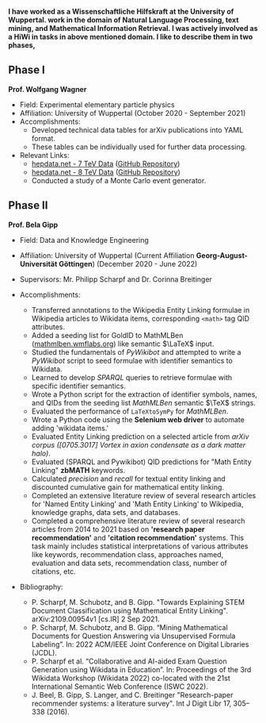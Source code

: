 **I have worked as a Wissenschaftliche Hilfskraft at the University of Wuppertal. work in the domain of Natural Language Processing, text mining, and Mathematical Information Retrieval. 
I was actively involved as a HiWi in tasks in above mentioned domain.
I like to describe them in two phases,**

## Phase I

**Prof. Wolfgang Wagner**
- Field: Experimental elementary particle physics
- Affiliation: University of Wuppertal (October 2020 - September 2021)
- Accomplishments:
  - Developed technical data tables for arXiv publications into YAML format.
  - These tables can be individually used for further data processing.  
- Relevant Links:
  - [hepdata.net - 7 TeV Data](https://www.hepdata.net/record/ins1303905) ([GitHub Repository](https://github.com/dhananjayjm/top-quark-7-TeV))
  - [hepdata.net - 8 TeV Data](https://www.hepdata.net/record/82544) ([GitHub Repository](https://github.com/dhananjayjm/top-quark-8TeV))
  - Conducted a study of a Monte Carlo event generator.

## Phase II

**Prof. Bela Gipp**
- Field: Data and Knowledge Engineering
- Affiliation: University of Wuppertal (Current Affiliation **Georg-August-Universität Göttingen**)
   (December 2020 - June 2022)

- Supervisors: Mr. Philipp Scharpf and Dr. Corinna Breitinger
- Accomplishments:
  - Transferred annotations to the Wikipedia Entity Linking formulae in Wikipedia articles to Wikidata items, corresponding `<math>` tag QID attributes.
  - Added a seeding list for GoldID to MathMLBen ([mathmlben.wmflabs.org](https://mathmlben.wmflabs.org/)) like semantic $\LaTeX$ input.
  - Studied the fundamentals of *PyWikibot* and attempted to write a *PyWikibot* script to seed formulae with identifier semantics to Wikidata.
  - Learned to develop *SPARQL* queries to retrieve formulae with specific identifier semantics.
  - Wrote a Python script for the extraction of identifier symbols, names, and QIDs from the seeding list *MathMLBen* semantic $\TeX$ strings.
  - Evaluated the performance of `LaTeXtoSymPy` for *MathMLBen*.
  - Wrote a Python code using the **Selenium web driver** to automate adding 'wikidata items.'
  - Evaluated Entity Linking prediction on a selected article from *arXiv corpus ([0705.3017] Vortex in axion condensate as a dark matter halo)*.
  - Evaluated (SPARQL and Pywikibot) QID predictions for "Math Entity Linking" **zbMATH** keywords.
  - Calculated *precision* and *recall* for textual entity linking and discounted cumulative gain for mathematical entity linking.
  - Completed an extensive literature review of several research articles for 'Named Entity Linking' and 'Math Entity Linking' to Wikipedia, knowledge graphs, data sets, and databases.
  - Completed a comprehensive literature review of several research articles from 2014 to 2021 based on **'research paper recommendation'** and **'citation recommendation'** systems. This task mainly includes statistical interpretations of various attributes like keywords, recommendation class, approaches named, evaluation and data sets, recommendation class, number of citations, etc.

- Bibliography:
  - P. Scharpf, M. Schubotz, and B. Gipp. "Towards Explaining STEM Document Classification using Mathematical Entity Linking". arXiv:2109.00954v1 [cs.IR] 2 Sep 2021.
  - P. Scharpf, M. Schubotz, and B. Gipp. “Mining Mathematical Documents for Question Answering via Unsupervised Formula Labeling”. In: 2022 ACM/IEEE Joint Conference on Digital Libraries (JCDL).
  - P. Scharpf et al. “Collaborative and AI-aided Exam Question Generation using Wikidata in Education”. In: Proceedings of the 3rd Wikidata Workshop (Wikidata 2022) co-located with the 21st International Semantic Web Conference (ISWC 2022).
  - J. Beel, B. Gipp, S. Langer, and C. Breitinger "Research-paper recommender systems: a literature survey". Int J Digit Libr 17, 305–338 (2016).
